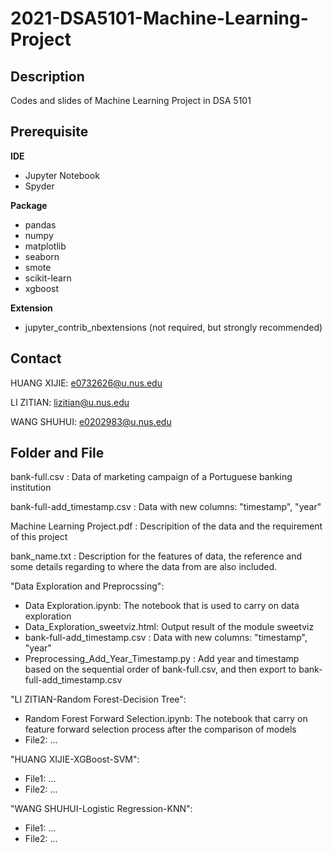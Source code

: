 # 2021-DSA5101-Machine-Learning-Project
## Description

Codes and slides of Machine Learning Project in DSA 5101

## Prerequisite

**IDE**

+ Jupyter Notebook
+ Spyder

**Package**

+ pandas
+ numpy
+ matplotlib
+ seaborn
+ smote
+ scikit-learn
+ xgboost

**Extension**

+ jupyter_contrib_nbextensions (not required, but strongly recommended)

## Contact

HUANG XIJIE: e0732626@u.nus.edu

LI ZITIAN: lizitian@u.nus.edu

WANG SHUHUI: e0202983@u.nus.edu

## Folder and File
bank-full.csv : Data of marketing campaign of a Portuguese banking institution

bank-full-add_timestamp.csv : Data with new columns: "timestamp", "year"

Machine Learning Project.pdf : Descripition of the data and the requirement of this project

bank_name.txt : Description for the features of data, the reference and some details regarding to where the data from are also included.

"Data Exploration and Preprocssing":

+ Data Exploration.ipynb: The notebook that is used to carry on data exploration
+ Data_Exploration_sweetviz.html: Output result of the module sweetviz 
+ bank-full-add_timestamp.csv : Data with new columns: "timestamp", "year"
+ Preprocessing_Add_Year_Timestamp.py : Add year and timestamp based on the sequential order of bank-full.csv, and then export to bank-full-add_timestamp.csv

"LI ZITIAN-Random Forest-Decision Tree":

+ Random Forest Forward Selection.ipynb: The notebook that carry on feature forward selection process after the comparison of models  
+ File2: ...

"HUANG XIJIE-XGBoost-SVM":

+ File1: ...
+ File2: ...

"WANG SHUHUI-Logistic Regression-KNN":

+ File1: ...
+ File2: ...
